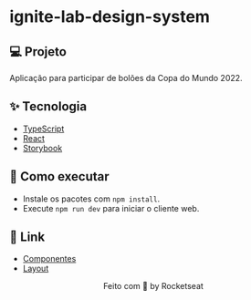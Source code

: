 # ignite-lab-design-system

## 💻 Projeto

Aplicação para participar de bolões da Copa do Mundo 2022.

## ✨ Tecnologia

- [TypeScript](https://www.typescriptlang.org/)
- [React](https://reactjs.org/)
- [Storybook](https://storybook.js.org/)

## 🚀 Como executar

- Instale os pacotes com `npm install`.
- Execute `npm run dev` para iniciar o cliente web.

## 🔗 Link

- [Componentes](https://franciniltonsoaresmenzes.github.io/design-system/)
- [Layout](https://www.figma.com/file/0Cgwl2vgISyaT6slFV6Z8K/Ignite-Lab-Design-System?node-id=0%3A1&t=rxYtDZC3fJwWvofk-0)

<p align="center">
  Feito com 💜 by Rocketseat
</p>
